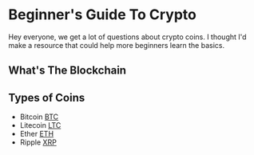 # Beginner's Guide To Crypto

Hey everyone, we get a lot of questions about crypto coins. I thought I'd make a resource that could help more beginners learn the basics.

## What's The Blockchain

## Types of Coins

- Bitcoin [BTC](linktosomewhere)
- Litecoin [LTC](link.co)
- Ether [ETH](link.com)
- Ripple [XRP](xrp.com)